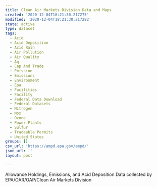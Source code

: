 ```yaml
---
title: Clean Air Markets Division Data and Maps
created: '2020-12-04T18:21:30.217275'
modified: '2020-12-04T18:21:30.217282'
state: active
type: dataset
tags:
  - Acid
  - Acid Deposition
  - Acid Rain
  - Air Pollution
  - Air Quality
  - Aq
  - Cap And Trade
  - Emission
  - Emissions
  - Environment
  - Epa
  - Facilities
  - Facility
  - Federal Data Download
  - Federal Datasets
  - Nitrogen
  - Nox
  - Ozone
  - Power Plants
  - Sulfur
  - Tradeable Permits
  - United States
groups: []
csv_url: 'https://ampd.epa.gov/ampd/'
json_url: ''
layout: post

---
```

Allowance Holdings, Emissions, and Acid Deposition Data collected by EPA/OAR/OAP/Clean Air Markets Division
